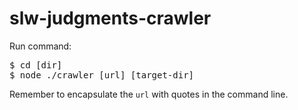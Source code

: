 # slw-judgments-crawler

Run command:
<pre>
$ cd [dir]
$ node ./crawler [url] [target-dir]
</pre>

Remember to encapsulate the `url` with quotes in the command line.
